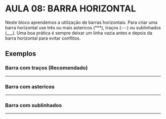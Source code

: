 # AULA 08: BARRA HORIZONTAL
Neste bloco aprendemos a utilização de barras horizontais. Para criar uma barra horizontal use três ou mais astericos (***), traços (---) ou sublinhados (___). Uma boa prática é sempre deixar um linha vazia antes e depois da barra horizontal para evitar conflitos.

## Exemplos
### Barra com traços (Recomendado)

---

### Barra com astericos

***

### Barra com sublinhados

___